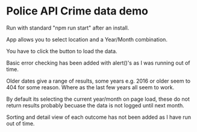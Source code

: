 # Police API Crime data demo

Run with standard "npm run start" after an install.

App allows you to select location and a Year/Month combination.

You have to click the button to load the data.

Basic error checking has been added with alert()'s as I was running out of time.

Older dates give a range of results, some years e.g. 2016 or older seem to 404 for some reason. Where as the last few years all seem to work.

By default its selecting the current year/month on page load, these do not return results probably becuase the data is not logged until next month.

Sorting and detail view of each outcome has not been added as I have run out of time.
